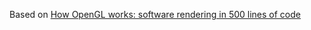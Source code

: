 Based on [How OpenGL works: software rendering in 500 lines of code](https://github.com/ssloy/tinyrenderer/wiki)
